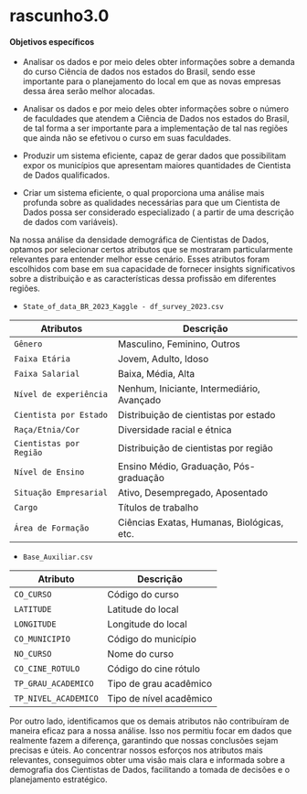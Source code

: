 # rascunho3.0
####    Objetivos específicos

- Analisar os dados e por meio deles obter informações sobre a demanda do curso Ciência de dados nos estados do Brasil, sendo esse importante para o planejamento do local em que as novas empresas dessa área serão melhor alocadas.

- Analisar os dados e por meio deles obter informações sobre o número de faculdades que atendem a Ciência de Dados nos estados do Brasil, de tal forma a ser importante para a implementação de tal nas regiões que ainda não se efetivou o curso em suas faculdades.

- Produzir um sistema eficiente, capaz de gerar dados que possibilitam expor os municípios que apresentam maiores quantidades de Cientista de Dados qualificados.

- Criar um sistema eficiente, o qual proporciona uma análise mais profunda sobre as qualidades necessárias para que um Cientista de Dados possa ser considerado especializado ( a partir de uma descrição de dados com variáveis).

Na nossa análise da densidade demográfica de Cientistas de Dados, optamos por selecionar certos atributos que se mostraram particularmente relevantes para entender melhor esse cenário. Esses atributos foram escolhidos com base em sua capacidade de fornecer insights significativos sobre a distribuição e as características dessa profissão em diferentes regiões.

- `State_of_data_BR_2023_Kaggle - df_survey_2023.csv`

| Atributos                | Descrição                                   |
|-------------------------|---------------------------------------------|
| `Gênero`                 | Masculino, Feminino, Outros                 |
| `Faixa Etária`            | Jovem, Adulto, Idoso                        |
| `Faixa Salarial`          | Baixa, Média, Alta                          |
| `Nível de experiência`     | Nenhum, Iniciante, Intermediário, Avançado         |
| `Cientista por Estado`     | Distribuição de cientistas por estado       |
| `Raça/Etnia/Cor`          | Diversidade racial e étnica                 |
| `Cientistas por Região`    | Distribuição de cientistas por região       |
| `Nível de Ensino`          | Ensino Médio, Graduação, Pós-graduação      |
| `Situação Empresarial`     | Ativo, Desempregado, Aposentado            |
| `Cargo`                   | Títulos de trabalho                          |
| `Área de Formação`         | Ciências Exatas, Humanas, Biológicas, etc. |
 
- `Base_Auxiliar.csv`   
     
| Atributo              | Descrição                          |
|-----------------------|------------------------------------|
| `CO_CURSO`              | Código do curso                    |
| `LATITUDE`              | Latitude do local                  |
| `LONGITUDE`             | Longitude do local                 |
| `CO_MUNICIPIO`         | Código do município                |
| `NO_CURSO`              | Nome do curso                      |
| `CO_CINE_ROTULO`       | Código do cine rótulo              |
| `TP_GRAU_ACADEMICO`    | Tipo de grau acadêmico             |
| `TP_NIVEL_ACADEMICO`   | Tipo de nível acadêmico            |    

Por outro lado, identificamos que os demais atributos não contribuíram de maneira eficaz para a nossa análise. Isso nos permitiu focar em dados que realmente fazem a diferença, garantindo que nossas conclusões sejam precisas e úteis. Ao concentrar nossos esforços nos atributos mais relevantes, conseguimos obter uma visão mais clara e informada sobre a demografia dos Cientistas de Dados, facilitando a tomada de decisões e o planejamento estratégico.















